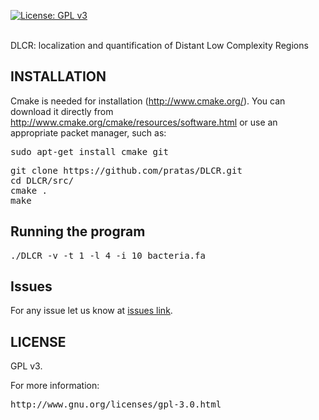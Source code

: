 [![License: GPL v3](https://img.shields.io/badge/License-GPL%20v3-blue.svg)](LICENSE)

<br>DLCR: localization and quantification of Distant Low Complexity Regions</b>

## INSTALLATION ##

Cmake is needed for installation (http://www.cmake.org/). You can download it directly from http://www.cmake.org/cmake/resources/software.html or use an appropriate packet manager, such as:
<pre>
sudo apt-get install cmake git
</pre>

<pre>
git clone https://github.com/pratas/DLCR.git
cd DLCR/src/
cmake .
make
</pre>

## Running the program

<pre>
./DLCR -v -t 1 -l 4 -i 10 bacteria.fa
</pre>

## Issues ##

For any issue let us know at [issues link](https://github.com/pratas/DLCR/issues).

## LICENSE ##

GPL v3.

For more information:
<pre>http://www.gnu.org/licenses/gpl-3.0.html</pre>

                                                    

